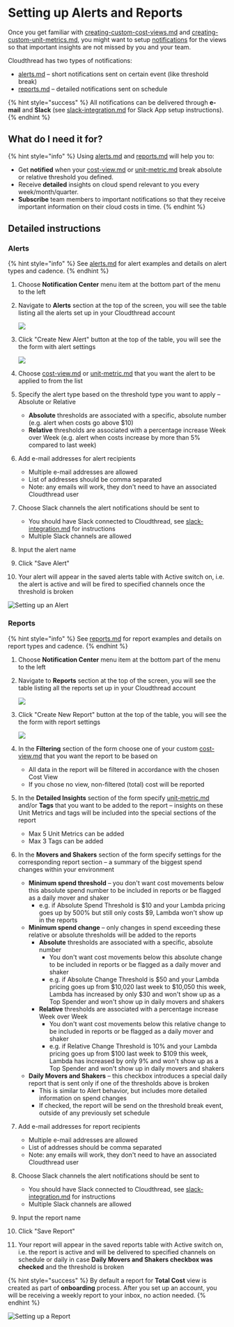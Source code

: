 # Setting up Alerts and Reports

Once you get familiar with [creating-custom-cost-views.md](creating-custom-cost-views.md "mention") and [creating-custom-unit-metrics.md](creating-custom-unit-metrics.md "mention"), you might want to setup [notifications](../fundamentals/notifications/ "mention") for the views so that important insights are not missed by you and your team.

Cloudthread has two types of notifications:

* [alerts.md](../fundamentals/notifications/alerts.md "mention") – short notifications sent on certain event (like threshold break)
* [reports.md](../fundamentals/notifications/reports.md "mention") – detailed notifications sent on schedule

{% hint style="success" %}
All notifications can be delivered through **e-mail** and **Slack** (see [slack-integration.md](../fundamentals/notifications/slack-integration.md "mention") for Slack App setup instructions).
{% endhint %}

## What do I need it for? <a href="#what-do-i-need-it-for" id="what-do-i-need-it-for"></a>

{% hint style="info" %}
Using [alerts.md](../fundamentals/notifications/alerts.md "mention") and [reports.md](../fundamentals/notifications/reports.md "mention") will help you to:

* Get **notified** when your [cost-view.md](../fundamentals/cost-transparency/cost-view.md "mention") or [unit-metric.md](../fundamentals/unit-metrics/unit-metric.md "mention") break absolute or relative threshold you defined.
* Receive **detailed** insights on cloud spend relevant to you every week/month/quarter.
* **Subscribe** team members to important notifications so that they receive important information on their cloud costs in time.
{% endhint %}

## Detailed instructions <a href="#detailed-instructions" id="detailed-instructions"></a>

### Alerts

{% hint style="info" %}
See [alerts.md](../fundamentals/notifications/alerts.md "mention") for alert examples and details on alert types and cadence.
{% endhint %}

1. Choose **Notification Center** menu item at the bottom part of the menu to the left
2.  Navigate to **Alerts** section at the top of the screen, you will see the table listing all the alerts set up in your Cloudthread account

    ![](<../.gitbook/assets/setting-up-alerts-and-reports-1-alerts-table (1).png>)
3.  Click "Create New Alert" button at the top of the table, you will see the the form with alert settings

    ![](<../.gitbook/assets/image (11).png>)
4. Choose [cost-view.md](../fundamentals/cost-transparency/cost-view.md "mention") or [unit-metric.md](../fundamentals/unit-metrics/unit-metric.md "mention") that you want the alert to be applied to from the list
5. Specify the alert type based on the threshold type you want to apply – Absolute or Relative
   * **Absolute** thresholds are associated with a specific, absolute number (e.g. alert when costs go above $10)
   * **Relative** thresholds are associated with a percentage increase Week over Week (e.g. alert when costs increase by more than 5% compared to last week)
6. Add e-mail addresses for alert recipients
   * Multiple e-mail addresses are allowed
   * List of addresses should be comma separated
   * Note: any emails will work, they don't need to have an associated Cloudthread user
7. Choose Slack channels the alert notifications should be sent to
   * You should have Slack connected to Cloudthread, see [slack-integration.md](../fundamentals/notifications/slack-integration.md "mention") for instructions
   * Multiple Slack channels are allowed&#x20;
8. Input the alert name
9. Click "Save Alert"
10. Your alert will appear in the saved alerts table with Active switch on, i.e. the alert is active and will be fired to specified channels once the threshold is broken

![Setting up an Alert](../.gitbook/assets/setting-up-alerts-and-reports-3-alerts-demo.gif)

### Reports

{% hint style="info" %}
See [reports.md](../fundamentals/notifications/reports.md "mention") for report examples and details on report types and cadence.
{% endhint %}

1. Choose **Notification Center** menu item at the bottom part of the menu to the left
2.  Navigate to **Reports** section at the top of the screen, you will see the table listing all the reports set up in your Cloudthread account

    ![](<../.gitbook/assets/image (1) (1).png>)
3.  Click "Create New Report" button at the top of the table, you will see the the form with report settings

    ![](<../.gitbook/assets/image (3).png>)
4. In the **Filtering** section of the form choose one of your custom [cost-view.md](../fundamentals/cost-transparency/cost-view.md "mention") that you want the report to be based on
   * All data in the report will be filtered in accordance with the chosen Cost View
   * If you chose no view, non-filtered (total) cost will be reported
5. In the **Detailed Insights** section of the form specify [unit-metric.md](../fundamentals/unit-metrics/unit-metric.md "mention") and/or **Tags** that you want to be added to the report – insights on these Unit Metrics and tags will be included into the special sections of the report
   * Max 5 Unit Metrics can be added
   * Max 3 Tags can be added
6. In the **Movers and Shakers** section of the form specify settings for the corresponding report section – a summary of the biggest spend changes within your environment
   * **Minimum spend threshold** – you don't want cost movements below this absolute spend number to be included in reports or be flagged as a daily mover and shaker
     * e.g. if Absolute Spend Threshold is $10 and your Lambda pricing goes up by 500% but still only costs $9, Lambda won't show up in the reports
   * **Minimum spend change** – only changes in spend exceeding these relative or absolute thresholds will be added to the reports&#x20;
     * **Absolute** thresholds are associated with a specific, absolute number
       * You don't want cost movements below this absolute change to be included in reports or be flagged as a daily mover and shaker
       * e.g. if Absolute Change Threshold is $50 and your Lambda pricing goes up from $10,020 last week to $10,050 this week, Lambda has increased by only $30 and won't show up as a Top Spender and won't show up in daily movers and shakers
     * **Relative** thresholds are associated with a percentage increase Week over Week
       * You don't want cost movements below this relative change to be included in reports or be flagged as a daily mover and shaker
       * e.g. if Relative Change Threshold is 10% and your Lambda pricing goes up from $100 last week to $109 this week, Lambda has increased by only 9% and won't show up as a Top Spender and won't show up in daily movers and shakers
   * **Daily Movers and Shakers** – this checkbox introduces a special daily report that is sent only if one of the thresholds above is broken
     * This is similar to Alert behavior, but includes more detailed information on spend changes
     * If checked, the report will be send on the threshold break event, outside of any previously set schedule
7. Add e-mail addresses for report recipients
   * Multiple e-mail addresses are allowed
   * List of addresses should be comma separated
   * Note: any emails will work, they don't need to have an associated Cloudthread user
8. Choose Slack channels the alert notifications should be sent to
   * You should have Slack connected to Cloudthread, see [slack-integration.md](../fundamentals/notifications/slack-integration.md "mention") for instructions
   * Multiple Slack channels are allowed&#x20;
9. Input the report name
10. Click "Save Report"
11. Your report will appear in the saved reports table with Active switch on, i.e. the report is active and will be delivered to specified channels on schedule or daily in case **Daily Movers and Shakers checkbox was checked** and the threshold is broken

{% hint style="success" %}
By default a report for **Total Cost** view is created as part of **onboarding** process. After you set up an account, you will be receiving a weekly report to your inbox, no action needed.
{% endhint %}

![Setting up a Report](../.gitbook/assets/setting-up-alerts-and-reports-6-reports-demo.gif)
